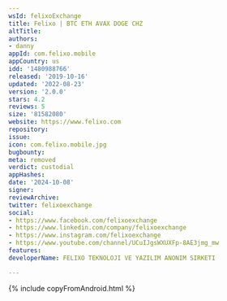 ```yaml
---
wsId: felixoExchange
title: Felixo | BTC ETH AVAX DOGE CHZ
altTitle: 
authors:
- danny
appId: com.felixo.mobile
appCountry: us
idd: '1480988766'
released: '2019-10-16'
updated: '2022-08-23'
version: '2.0.0'
stars: 4.2
reviews: 5
size: '81582080'
website: https://www.felixo.com
repository: 
issue: 
icon: com.felixo.mobile.jpg
bugbounty: 
meta: removed
verdict: custodial
appHashes: 
date: '2024-10-08'
signer: 
reviewArchive: 
twitter: felixoexchange
social:
- https://www.facebook.com/felixoexchange
- https://www.linkedin.com/company/felixoexchange
- https://www.instagram.com/felixoexchange
- https://www.youtube.com/channel/UCuIJgsWXUXFp-8AE3jmg_mw
features: 
developerName: FELIXO TEKNOLOJI VE YAZILIM ANONIM SIRKETI

---
```


{% include copyFromAndroid.html %}